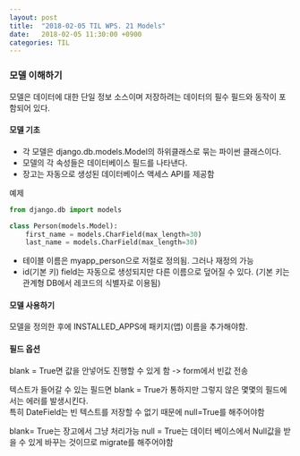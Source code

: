 ```yaml
---
layout: post
title:  "2018-02-05 TIL WPS. 21 Models"
date:   2018-02-05 11:30:00 +0900
categories: TIL
---
```


### 모델 이해하기 

모델은 데이터에 대한 단일 정보 소스이며 저장하려는 데이터의 필수 필드와 동작이 포함되어 있다.

#### 모델 기초

- 각 모델은 django.db.models.Model의 하위클래스로 묶는 파이썬 클래스이다.
- 모델의 각 속성들은 데이터베이스 필드를 나타낸다.
- 장고는 자동으로 생성된 데이터베이스 액세스 API를 제공함

예제

```python
from django.db import models

class Person(models.Model):
    first_name = models.CharField(max_length=30)
    last_name = models.CharField(max_length=30)
```

- 테이블 이름은 myapp_person으로 저절로 정의됨. 그러나 재정의 가능
- id(기본 키) field는 자동으로 생성되지만 다른 이름으로 덮어질 수 있다.
(기본 키는 관계형 DB에서 레코드의 식별자로 이용됨)

#### 모델 사용하기

모델을 정의한 후에 INSTALLED_APPS에 패키지(앱) 이름을 추가해야함.


#### 필드 옵션

blank = True면 값을 안넣어도 진행할 수 있게 함  -> form에서 빈값 전송

텍스트가 들어갈 수 있는 필드면 blank = True가 통하지만 그렇지 않은 몇몇의 필드에서는 에러를 발생시킨다.  
특히 DateField는  빈 텍스트를 저장할 수 없기 때문에 null=True를 해주어야함  

blank= True는 장고에서 그냥 처리가능
null = True는 데이터 베이스에서 Null값을 받을 수 있게 바꾸는 것이므로 migrate를 해주어야함




